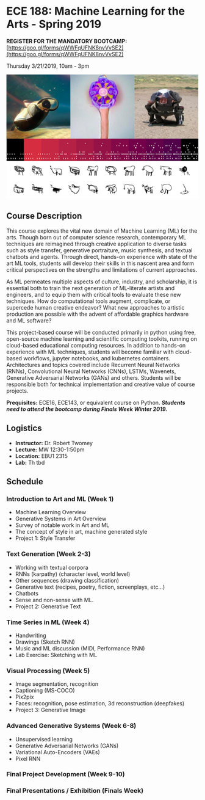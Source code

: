 # ECE 188: Machine Learning for the Arts - Spring 2019

**REGISTER FOR THE MANDATORY BOOTCAMP:** [https://goo.gl/forms/qWWFqUFNK8nvVvSE2](https://goo.gl/forms/qWWFqUFNK8nvVvSE2)

Thursday 3/21/2019, 10am - 3pm

![Image](ml_art2019.png)

## Course Description

This course explores the vital new domain of Machine Learning (ML) for the arts. Though born out of computer science research, contemporary ML techniques are reimagined through creative application to diverse tasks such as style transfer, generative portraiture, music synthesis, and textual chatbots and agents. Through direct, hands-on experience with state of the art ML tools, students will develop their skills in this nascent area and form critical perspectives on the strengths and limitations of current approaches. 

As ML permeates multiple aspects of culture, industry, and scholarship, it is essential both to train the next generation of ML-literate artists and engineers, and to equip them with critical  tools to evaluate these new techniques. How do computational tools augment, complicate, or supercede human creative endeavor? What new approaches to artistic production are possible with the advent of affordable graphics hardware and ML software?

This project-based course will be conducted primarily in python using free, open-source machine learning and scientific computing toolkits, running on cloud-based educational computing resources. In addition to hands-on experience with ML techniques, students will become familiar with cloud-based workflows, jupyter notebooks, and kubernetes containers. Architectures and topics covered include Recurrent Neural Networks (RNNs), Convolutional Neural Networks (CNNs), LSTMs, Wavenets, Generative Adversarial Networks (GANs) and others. Students will be responsible both for technical implementation and creative value of course projects.  

**Prequisites:** ECE16, ECE143, or equivalent course on Python. **_Students need to attend the bootcamp during Finals Week Winter 2019._** 

## Logistics

- **Instructor:** Dr. Robert Twomey
- **Lecture:** MW 12:30-1:50pm
- **Location:** EBU1 2315
- **Lab:** Th tbd

## Schedule
### Introduction to Art and ML (Week 1)
- Machine Learning Overview
- Generative Systems in Art Overview
- Survey of notable work in Art and ML
- The concept of style in art, machine generated style
- Project 1: Style Transfer

### Text Generation (Week 2-3)
- Working with textual corpora
- RNNs (karpathy) (character level, world level)
- Other sequences (drawing classification)
- Generative text (recipes, poetry, fiction, screenplays, etc…)
- Chatbots
- Sense and non-sense with ML. 
- Project 2: Generative Text

### Time Series in ML (Week 4)
- Handwriting
- Drawings (Sketch RNN)
- Music and ML discussion (MIDI, Performance RNN)
- Lab Exercise: Sketching with ML

### Visual Processing (Week 5)
- Image segmentation, recognition
- Captioning (MS-COCO)
- Pix2pix
- Faces: recognition, pose estimation, 3d reconstruction (deepfakes)
- Project 3: Generative Image

### Advanced Generative Systems (Week 6-8)
- Unsupervised learning
- Generative Adversarial Networks (GANs)
- Variational Auto-Encoders (VAEs)
- Pixel RNN

### Final Project Development (Week 9-10)

### Final Presentations / Exhibition (Finals Week)
